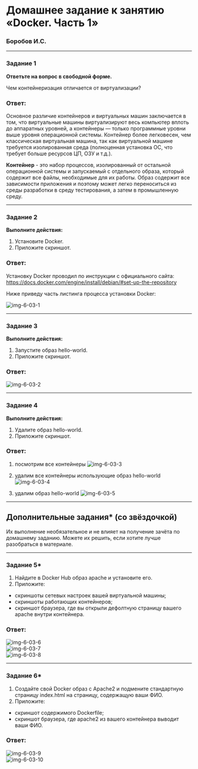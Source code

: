 # Домашнее задание к занятию «Docker. Часть 1»
### Боробов И.С.
---

### Задание 1

**Ответьте на вопрос в свободной форме.** 

Чем контейнеризация отличается от виртуализации?

### Ответ:

Основное различие контейнеров и виртуальных машин заключается в том, что виртуальные машины виртуализируют весь компьютер вплоть до аппаратных уровней, а контейнеры — только программные уровни выше уровня операционной системы. Контейнер более легковесен, чем классическая виртуальная машина, так как виртуальной машине требуется изолированная среда (полноценная установка ОС, что требует больше ресурсов ЦП, ОЗУ и т.д.).  

**Контейнер** - это набор процессов, изолированный от остальной операционной системы и запускаемый с отдельного образа, который содержит все файлы, необходимые для их работы. Образ содержит все зависимости приложения и поэтому может легко переноситься из среды разработки в среду тестирования, а затем в промышленную среду.  

---

### Задание 2 

**Выполните действия:**

1. Установите Docker.
2. Приложите скриншот.

### Ответ:
Установку Docker проводил по инструкции с официального сайта: https://docs.docker.com/engine/install/debian/#set-up-the-repository  

Ниже приведу часть листинга процесса установки Docker:  

![img-6-03-1](https://github.com/Borobov/03-Virtualization-automation-and-CICD/blob/c144e0b041e7a723ef433ca2f9ae5deca6fac72c/img-6-03/img-6-03-1.png)  

---

### Задание 3

**Выполните действия:**

1. Запустите образ hello-world.
2. Приложите скриншот.

### Ответ:
![img-6-03-2](https://github.com/Borobov/03-Virtualization-automation-and-CICD/blob/c144e0b041e7a723ef433ca2f9ae5deca6fac72c/img-6-03/img-6-03-2.png)  

---

### Задание 4 

**Выполните действия:**

1. Удалите образ hello-world.
2. Приложите скриншот.

### Ответ:

1.	посмотрим все контейнеры
![img-6-03-3](https://github.com/Borobov/03-Virtualization-automation-and-CICD/blob/c144e0b041e7a723ef433ca2f9ae5deca6fac72c/img-6-03/img-6-03-3.png)

2.	удалим все контейнеры использующие образ hello-world
![img-6-03-4](https://github.com/Borobov/03-Virtualization-automation-and-CICD/blob/c144e0b041e7a723ef433ca2f9ae5deca6fac72c/img-6-03/img-6-03-4.png)
3.	удалим образ hello-world
![img-6-03-5](https://github.com/Borobov/03-Virtualization-automation-and-CICD/blob/c144e0b041e7a723ef433ca2f9ae5deca6fac72c/img-6-03/img-6-03-5.png)  

---

## Дополнительные задания* (со звёздочкой)

Их выполнение необязательное и не влияет на получение зачёта по домашнему заданию. Можете их решить, если хотите лучше разобраться в материале.

---

### Задание 5*

1. Найдите в Docker Hub образ apache и установите его.
2. Приложите:
 * скриншоты сетевых настроек вашей виртуальной машины;
 * скриншоты работающих контейнеров;
 * скриншот браузера, где вы открыли дефолтную страницу вашего apache внутри контейнера.

### Ответ:

![img-6-03-6](https://github.com/Borobov/03-Virtualization-automation-and-CICD/blob/c144e0b041e7a723ef433ca2f9ae5deca6fac72c/img-6-03/img-6-03-6.png)  
![img-6-03-7](https://github.com/Borobov/03-Virtualization-automation-and-CICD/blob/c144e0b041e7a723ef433ca2f9ae5deca6fac72c/img-6-03/img-6-03-7.png)  
![img-6-03-8](https://github.com/Borobov/03-Virtualization-automation-and-CICD/blob/c144e0b041e7a723ef433ca2f9ae5deca6fac72c/img-6-03/img-6-03-8.png)  

---

### Задание 6*

1. Создайте свой Docker образ с Apache2 и подмените стандартную страницу index.html на страницу, содержащую ваши ФИО.
2. Приложите:
 * скриншот содержимого Dockerfile;
 * скриншот браузера, где apache2 из вашего контейнера выводит ваши ФИО.

### Ответ:
![img-6-03-9](https://github.com/Borobov/03-Virtualization-automation-and-CICD/blob/c144e0b041e7a723ef433ca2f9ae5deca6fac72c/img-6-03/img-6-03-9.png)  
![img-6-03-10](https://github.com/Borobov/03-Virtualization-automation-and-CICD/blob/c144e0b041e7a723ef433ca2f9ae5deca6fac72c/img-6-03/img-6-03-10.png)  

